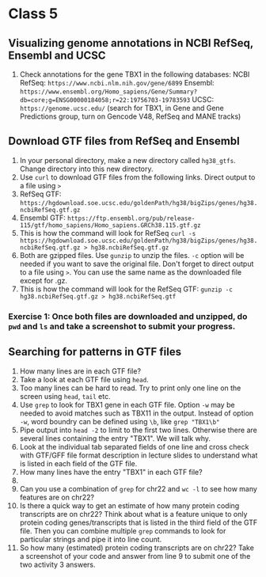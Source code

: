 # Class 5
## Visualizing genome annotations in NCBI RefSeq, Ensembl and UCSC
1. Check annotations for the gene TBX1 in the following databases:
  NCBI RefSeq: `https://www.ncbi.nlm.nih.gov/gene/6899`
  Ensembl: `https://www.ensembl.org/Homo_sapiens/Gene/Summary?db=core;g=ENSG00000184058;r=22:19756703-19783593`
  UCSC: `https://genome.ucsc.edu/` (search for TBX1, in Gene and Gene Predictions group, turn on Gencode V48, RefSeq and MANE tracks)

## Download GTF files from RefSeq and Ensembl
1. In your personal directory, make a new directory called `hg38_gtfs`. Change directory into this new directory.
2. Use `curl` to download GTF files from the following links. Direct output to a file using `>`
3. RefSeq GTF: `https://hgdownload.soe.ucsc.edu/goldenPath/hg38/bigZips/genes/hg38.ncbiRefSeq.gtf.gz`
4. Ensembl GTF: `https://ftp.ensembl.org/pub/release-115/gtf/homo_sapiens/Homo_sapiens.GRCh38.115.gtf.gz`
5. This is how the command will look for RefSeq `curl -s https://hgdownload.soe.ucsc.edu/goldenPath/hg38/bigZips/genes/hg38.ncbiRefSeq.gtf.gz > hg38.ncbiRefSeq.gtf.gz`
6. Both are gzipped files. Use `gunzip` to unzip the files. `-c` option will be needed if you want to save the original file. Don't forget to direct output to a file using `>`. You can use the same name as the downloaded file except for .gz.
7. This is how the command will look for the RefSeq GTF: `gunzip -c hg38.ncbiRefSeq.gtf.gz > hg38.ncbiRefSeq.gtf`
### Exercise 1: Once both files are downloaded and unzipped, do `pwd` and `ls` and take a screenshot to submit your progress.

## Searching for patterns in GTF files
1. How many lines are in each GTF file?
2. Take a look at each GTF file using `head`.
3. Too many lines can be hard to read. Try to print only one line on the screen using `head`, `tail` etc.
4. Use `grep` to look for TBX1 gene in each GTF file. Option `-w` may be needed to avoid matches such as TBX11 in the output. Instead of option `-w`, word boundry can be defined using `\b`, like `grep "TBX1\b"`
5. Pipe output into `head -2` to limit to the first two lines. Otherwise there are several lines containing the entry "TBX1". We will talk why.
6. Look at the individual tab separated fields of one line and cross check with GTF/GFF file format description in lecture slides to understand what is listed in each field of the GTF file.
7. How many lines have the entry "TBX1" in each GTF file?
8. 
9. Can you use a combination of `grep` for chr22 and `wc -l` to see how many features are on chr22?
10. Is there a quick way to get an estimate of how many protein coding transcripts are on chr22? Think about what is a feature unique to only protein coding genes/transcripts that is listed in the third field of the GTF file. Then you can combine multiple `grep` commands to look for particular strings and pipe it into line count.
11. So how many (estimated) protein coding transcripts are on chr22? Take a screenshot of your code and answer from line 9 to submit one of the two activity 3 answers.
